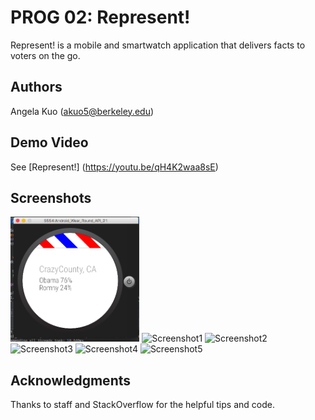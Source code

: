 # PROG 02: Represent!

Represent! is a mobile and smartwatch application that delivers facts to voters on the go.

## Authors

Angela Kuo ([akuo5@berkeley.edu](mailto:akuo5@berkeley.edu))

## Demo Video

See [Represent!] (https://youtu.be/qH4K2waa8sE)

## Screenshots

<img src="screenshots/Screen.Shot.2016-03-03.at.6.33.03.PM.png" height="200" alt="Screenshot0">
<img src="screenshots/Screen.Shot.2016-03-03.at.6.33.10.PM.png height="200" alt="Screenshot1">
<img src="screenshots/Screen.Shot.2016-03-03.at.6.33.20.PM.png height="200" alt="Screenshot2">
<img src="screenshots/Screenshot_2016-03-03-18-29-25.png height="400" alt="Screenshot3">
<img src="screenshots/Screenshot_2016-03-03-18-30-01.png height="200" alt="Screenshot4">
<img src="screenshots/Screenshot_2016-03-03-18-30-10.png height="200" alt="Screenshot5">

## Acknowledgments

Thanks to staff and StackOverflow for the helpful tips and code.
